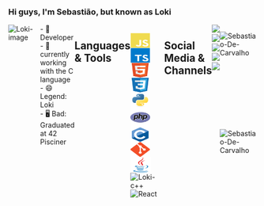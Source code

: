 ### Hi guys, I'm Sebastião, but known as Loki

<div style="display:flex; margin: 0px">
  <img align="right" alt="Loki-image" height="" width="500" src="https://raw.githubusercontent.com/MicaelliMedeiros/micaellimedeiros/master/image/computer-illustration.png"/>
  <div>
- 🔭 Developer <br>
- 🌱 currently working with the C language<br>
- 😄 Legend: Loki<br>
- 🖥️ Bad: Graduated at 42 Pisciner<br>
</div>
<h2>Languages & Tools</h2>
<div style="display: inline"><br>
  <img align="center" alt="Loki-Js" height="30" width="40" src="https://raw.githubusercontent.com/devicons/devicon/master/icons/javascript/javascript-plain.svg">
  <img align="center" alt="Loki-Ts" height="30" width="40" src="https://raw.githubusercontent.com/devicons/devicon/master/icons/typescript/typescript-plain.svg">
  <!--<img align="center" alt="Loki-React" height="30" width="40" src="https://raw.githubusercontent.com/devicons/devicon/master/icons/react/react-original.svg">-->
  <img align="center" alt="Loki-HTML" height="30" width="40" src="https://raw.githubusercontent.com/devicons/devicon/master/icons/html5/html5-original.svg">
  <img align="center" alt="Loki-CSS" height="30" width="40" src="https://raw.githubusercontent.com/devicons/devicon/master/icons/css3/css3-original.svg">
    <!--<img align="center" alt="Loki-CSS" height="30" width="40" src="https://raw.githubusercontent.com/devicons/devicon/master/icons/ruby/ruby-original.svg">-->
  <img align="center" alt="Loki-Ruby" height="30" width="40" src="https://raw.githubusercontent.com/devicons/devicon/master/icons/python/python-original.svg">
   <img align="center" alt="Loki-php" height="40" width="40" src="https://raw.githubusercontent.com/devicons/devicon/master/icons/php/php-original.svg">
  <img align="center" alt="Loki-C" height="30" width="40" src="https://raw.githubusercontent.com/devicons/devicon/master/icons/c/c-original.svg">
   <img align="center" alt="Loki-Git" height="30" width="40" src="https://raw.githubusercontent.com/devicons/devicon/master/icons/git/git-original.svg">
  <img align="center" alt="Loki-java" height="32" width="42" src="https://raw.githubusercontent.com/devicons/devicon/master/icons/java/java-original.svg" alt="java"/>
  <!--img align="center" alt="Loki-bash" height="30" width="40" src="https://www.vectorlogo.zone/logos/gnu_bash/gnu_bash-icon.svg"/ 
  <img align="center" alt="Loki-kotlin" height="30" width="40" src="https://www.vectorlogo.zone/logos/kotlinlang/kotlinlang-icon.svg"/>-->
  <img align="center" alt="Loki-c++" height="32" width="42" src="https://raw.githubusercontent.com/jmnote/z-icons/master/svg/cpp.svg">
  <img align="left" alt="React" height ="40px"   src="https://cdn.jsdelivr.net/gh/devicons/devicon/icons/postgresql/postgresql-plain-wordmark.svg">
</div>
<a href="https://github-readme-stats.vercel.app/api?username=anuraghazra&theme=dark&show_icons=true)"></a>
<div>
  <a href="https://github-readme-stats.vercel.app/api?username=anuraghazra&show_icons=true&hide=contribs,prs&cache_seconds=86400&theme=transparent"></a>
</div>  
<br>
 <h2>Social Media & Channels</h2>
<div> 
  <a href="https://www.youtube.com" target="_blank"><img src="https://img.shields.io/badge/YouTube-FF0000?style=for-the-badge&logo=youtube&logoColor=white" target="_blank"></a>
  <a href="https://www.instagram.com/agentehackers/" target="_blank"><img src="https://img.shields.io/badge/-Instagram-%23E4405F?style=for-the-badge&logo=instagram&logoColor=white" target="_blank"></a>
 <a href="discord.com/channels/" target="_blank"><img src="https://img.shields.io/badge/Discord-7289DA?style=for-the-badge&logo=discord&logoColor=white" target="_blank"></a> 
  <a href = ""><img src="https://img.shields.io/badge/-Gmail-%23333?style=for-the-badge&logo=gmail&logoColor=white" target="_blank"></a>
  <a href="https://www.linkedin.com/in/sebastiaodecarvalho-45875016a" target="_blank"><img src="https://img.shields.io/badge/-LinkedIn-%230077B5?style=for-the-badge&logo=linkedin&logoColor=white" target="_blank"></a>
</div>
  <br>
  <!--
 <h2>Systems</h2>
<div> 
  <img src="https://camo.githubusercontent.com/878e15b4f7576e844856dc60d855ba0587d3d2bc56211fbe69734ebccb13b068/68747470733a2f2f696d672e736869656c64732e696f2f62616467652f4c696e75782d4643433632343f7374796c653d666f722d7468652d6261646765266c6f676f3d6c696e7578266c6f676f436f6c6f723d626c61636b" target="_blank">
  <img src="https://camo.githubusercontent.com/41281b9a32f13ac5b9d41ed9bae12c0de662f948f9bf59fd19df354fe49af146/68747470733a2f2f696d672e736869656c64732e696f2f62616467652f57696e646f77732d3030373844363f7374796c653d666f722d7468652d6261646765266c6f676f3d77696e646f7773266c6f676f436f6c6f723d7768697465" target="_blank">
</div>--->
<br>
<div>
  <p><img height="180px" align="left" src="https://github-readme-stats.vercel.app/api/top-langs?username=Sebastiao-De-Carvalho&show_icons=true&locale=en&layout=compact&theme=dracula" alt="Sebastiao-De-Carvalho" /></p>
  <p>&nbsp;<img height="180px"  align="center" src="https://github-readme-stats.vercel.app/api?username=Sebastiao-De-Carvalho&show_icons=true&locale=en&theme=dracula" alt="Sebastiao-De-Carvalho" /></p>
</div>

<div>
  
</div>
